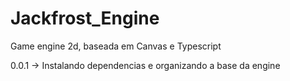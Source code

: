 # Jackfrost_Engine
Game engine 2d, baseada em Canvas e Typescript

0.0.1 -> Instalando dependencias e organizando a base da engine